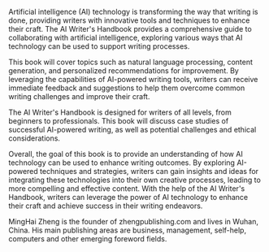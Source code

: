 
Artificial intelligence (AI) technology is transforming the way that writing is done, providing writers with innovative tools and techniques to enhance their craft. The AI Writer's Handbook provides a comprehensive guide to collaborating with artificial intelligence, exploring various ways that AI technology can be used to support writing processes.

This book will cover topics such as natural language processing, content generation, and personalized recommendations for improvement. By leveraging the capabilities of AI-powered writing tools, writers can receive immediate feedback and suggestions to help them overcome common writing challenges and improve their craft.

The AI Writer's Handbook is designed for writers of all levels, from beginners to professionals. This book will discuss case studies of successful AI-powered writing, as well as potential challenges and ethical considerations.

Overall, the goal of this book is to provide an understanding of how AI technology can be used to enhance writing outcomes. By exploring AI-powered techniques and strategies, writers can gain insights and ideas for integrating these technologies into their own creative processes, leading to more compelling and effective content. With the help of the AI Writer's Handbook, writers can leverage the power of AI technology to enhance their craft and achieve success in their writing endeavors.

MingHai Zheng is the founder of zhengpublishing.com and lives in Wuhan, China. His main publishing areas are business, management, self-help, computers and other emerging foreword fields.
